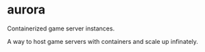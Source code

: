# aurora
Containerized game server instances.

A way to host game servers with containers and scale up infinately.
